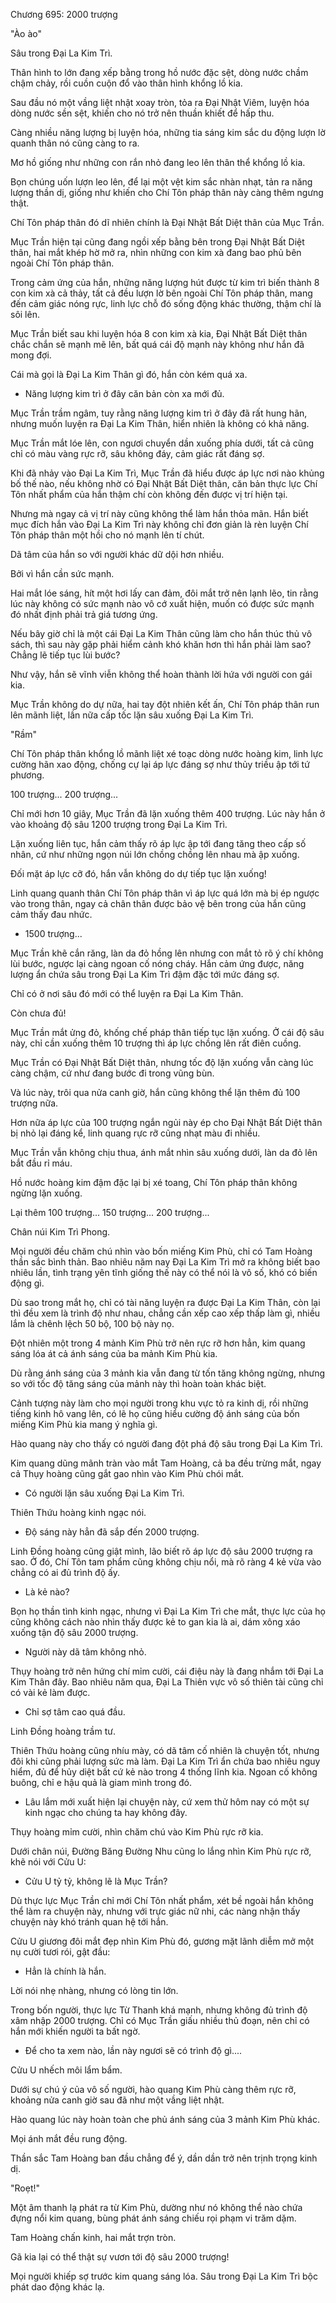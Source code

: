 




Chương 695: 2000 trượng


"Ào ào"

Sâu trong Đại La Kim Trì.

Thân hình to lớn đang xếp bằng trong hồ nước đặc sệt, dòng nước chầm chậm chảy, rồi cuồn cuộn đổ vào thân hình khổng lồ kia.

Sau đầu nó một vầng liệt nhật xoay tròn, tỏa ra Đại Nhật Viêm, luyện hóa dòng nước sền sệt, khiến cho nó trở nên thuần khiết để hấp thu.

Càng nhiều năng lượng bị luyện hóa, những tia sáng kim sắc du động lượn lờ quanh thân nó cũng càng to ra.

Mơ hồ giống như những con rắn nhỏ đang leo lên thân thể khổng lồ kia.

Bọn chúng uốn lượn leo lên, để lại một vệt kim sắc nhàn nhạt, tản ra năng lượng thần dị, giống như khiến cho Chí Tôn pháp thân này càng thêm ngưng thật.

Chí Tôn pháp thân đó dĩ nhiên chính là Đại Nhật Bất Diệt thân của Mục Trần.

Mục Trần hiện tại cũng đang ngồi xếp bằng bên trong Đại Nhật Bất Diệt thân, hai mắt khép hờ mở ra, nhìn những con kim xà đang bao phủ bên ngoài Chí Tôn pháp thân.

Trong cảm ứng của hắn, những năng lượng hút được từ kim trì biến thành 8 con kim xà cả thảy, tất cả đều lượn lờ bên ngoài Chí Tôn pháp thân, mang đến cảm giác nóng rực, linh lực chỗ đó sống động khác thường, thậm chí là sôi lên.

Mục Trần biết sau khi luyện hóa 8 con kim xà kia, Đại Nhật Bất Diệt thân chắc chắn sẽ mạnh mẽ lên, bất quá cái độ mạnh này không như hắn đã mong đợi.

Cái mà gọi là Đại La Kim Thân gì đó, hắn còn kém quá xa.

- Năng lượng kim trì ở đây căn bản còn xa mới đủ.

Mục Trần trầm ngâm, tuy rằng năng lượng kim trì ở đây đã rất hung hãn, nhưng muốn luyện ra Đại La Kim Thân, hiển nhiên là không có khả năng.

Mục Trần mắt lóe lên, con ngươi chuyển dần xuống phía dưới, tất cả cũng chỉ có màu vàng rực rỡ, sâu không đáy, cảm giác rất đáng sợ.

Khi đã nhảy vào Đại La Kim Trì, Mục Trần đã hiểu được áp lực nơi nào khủng bố thế nào, nếu không nhờ có Đại Nhật Bất Diệt thân, căn bản thực lực Chí Tôn nhất phẩm của hắn thậm chí còn không đến được vị trí hiện tại.

Nhưng mà ngay cả vị trí này cũng không thể làm hắn thỏa mãn. Hắn biết mục đích hắn vào Đại La Kim Trì này không chỉ đơn giản là rèn luyện Chí Tôn pháp thân một hồi cho nó mạnh lên tí chút.

Dã tâm của hắn so với người khác dữ dội hơn nhiều.

Bởi vì hắn cần sức mạnh.

Hai mắt lóe sáng, hít một hơi lấy can đảm, đôi mắt trở nên lạnh lẽo, tin rằng lúc này không có sức mạnh nào vô cớ xuất hiện, muốn có được sức mạnh đó nhất định phải trả giá tương ứng.

Nếu bây giờ chỉ là một cái Đại La Kim Thân cũng làm cho hắn thúc thủ vô sách, thì sau này gặp phải hiểm cảnh khó khăn hơn thì hắn phải làm sao? Chẳng lẽ tiếp tục lùi bước?

Như vậy, hắn sẽ vĩnh viễn không thể hoàn thành lời hứa với người con gái kia.

Mục Trần không do dự nữa, hai tay đột nhiên kết ấn, Chí Tôn pháp thân run lên mãnh liệt, lần nữa cấp tốc lặn sâu xuống Đại La Kim Trì.

"Rầm"

Chí Tôn pháp thân khổng lồ mãnh liệt xé toạc dòng nước hoàng kim, linh lực cường hãn xao động, chống cự lại áp lực đáng sợ như thủy triều ập tới tứ phương.

100 trượng... 200 trượng...

Chỉ mới hơn 10 giây, Mục Trần đã lặn xuống thêm 400 trượng. Lúc này hắn ở vào khoảng độ sâu 1200 trượng trong Đại La Kim Trì.

Lặn xuống liên tục, hắn cảm thấy rõ áp lực ập tới đang tăng theo cấp số nhân, cứ như những ngọn núi lớn chồng chồng lên nhau mà ập xuống.

Đối mặt áp lực cỡ đó, hắn vẫn không do dự tiếp tục lặn xuống!

Linh quang quanh thân Chí Tôn pháp thân vì áp lực quá lớn mà bị ép ngược vào trong thân, ngay cả chân thân được bảo vệ bên trong của hắn cũng cảm thấy đau nhức.

- 1500 trượng...

Mục Trần khẽ cắn răng, làn da đỏ hồng lên nhưng con mắt tỏ rõ ý chí không lùi bước, ngược lại càng ngoan cố nóng cháy. Hắn cảm ứng được, năng lượng ẩn chứa sâu trong Đại La Kim Trì đậm đặc tới mức đáng sợ.

Chỉ có ở nơi sâu đó mới có thể luyện ra Đại La Kim Thân.

Còn chưa đủ!

Mục Trần mắt ửng đỏ, khống chế pháp thân tiếp tục lặn xuống. Ở cái độ sâu này, chỉ cần xuống thêm 10 trượng thì áp lực chồng lên rất điên cuồng.

Mục Trần có Đại Nhật Bất Diệt thân, nhưng tốc độ lặn xuống vẫn càng lúc càng chậm, cứ như đang bước đi trong vũng bùn.

Và lúc này, trôi qua nửa canh giờ, hắn cũng không thể lặn thêm đủ 100 trượng nữa.

Hơn nữa áp lực của 100 trượng ngắn ngủi này ép cho Đại Nhật Bất Diệt thân bị nhỏ lại đáng kể, linh quang rực rỡ cũng nhạt màu đi nhiều.

Mục Trần vẫn không chịu thua, ánh mắt nhìn sâu xuống dưới, làn da đỏ lên bắt đầu rỉ máu.

Hồ nước hoàng kim đậm đặc lại bị xé toang, Chí Tôn pháp thân không ngừng lặn xuống.

Lại thêm 100 trượng... 150 trượng... 200 trượng...

Chân núi Kim Trì Phong.

Mọi người đều chăm chú nhìn vào bốn miếng Kim Phù, chỉ có Tam Hoàng thần sắc bình thản. Bao nhiêu năm nay Đại La Kim Trì mở ra không biết bao nhiêu lần, tình trạng yên tĩnh giống thế này có thể nói là vô số, khó có biến động gì.

Dù sao trong mắt họ, chỉ có tài năng luyện ra được Đại La Kim Thân, còn lại thì đều xem là trình độ như nhau, chẳng cần xếp cao xếp thấp làm gì, nhiều lắm là chênh lệch 50 bộ, 100 bộ này nọ.

Đột nhiên một trong 4 mảnh Kim Phù trở nên rực rỡ hơn hẳn, kim quang sáng lóa át cả ánh sáng của ba mảnh Kim Phù kia.

Dù rằng ánh sáng của 3 mảnh kia vẫn đang từ tốn tăng không ngừng, nhưng so với tốc độ tăng sáng của mảnh này thì hoàn toàn khác biệt.

Cảnh tượng này làm cho mọi người trong khu vực tỏ ra kinh dị, rồi những tiếng kinh hô vang lên, có lẽ họ cũng hiểu cường độ ánh sáng của bốn miếng Kim Phù kia mang ý nghĩa gì.

Hào quang này cho thấy có người đang đột phá độ sâu trong Đại La Kim Trì.

Kim quang dũng mãnh tràn vào mắt Tam Hoàng, cả ba đều trừng mắt, ngay cả Thụy hoàng cũng gắt gao nhìn vào Kim Phù chói mắt.

- Có người lặn sâu xuống Đại La Kim Trì.

Thiên Thứu hoàng kinh ngạc nói.

- Độ sáng này hẳn đã sắp đến 2000 trượng.

Linh Đồng hoàng cũng giật mình, lão biết rõ áp lực độ sâu 2000 trượng ra sao. Ở đó, Chí Tôn tam phẩm cũng không chịu nổi, mà rõ ràng 4 kẻ vừa vào chẳng có ai đủ trình độ ấy.

- Là kẻ nào?

Bọn họ thần tình kinh ngạc, nhưng vì Đại La Kim Trì che mắt, thực lực của họ cũng không cách nào nhìn thấy được kẻ to gan kia là ai, dám xông xáo xuống tận độ sâu 2000 trượng.

- Người này dã tâm không nhỏ.

Thụy hoàng trở nên hứng chí mỉm cười, cái điệu này là đang nhắm tới Đại La Kim Thân đây. Bao nhiêu năm qua, Đại La Thiên vực vô số thiên tài cũng chỉ có vài kẻ làm được.

- Chỉ sợ tâm cao quá đầu.

Linh Đồng hoàng trầm tư.

Thiên Thứu hoàng cũng nhíu mày, có dã tâm cố nhiên là chuyện tốt, nhưng đôi khi cũng phải lượng sức mà làm. Đại La Kim Trì ẩn chứa bao nhiêu nguy hiểm, đủ để hủy diệt bất cứ kẻ nào trong 4 thống lĩnh kia. Ngoan cố không buông, chỉ e hậu quả là giam mình trong đó.

- Lâu lắm mới xuất hiện lại chuyện này, cứ xem thử hôm nay có một sự kinh ngạc cho chúng ta hay không đây.

Thụy hoàng mỉm cười, nhìn chăm chú vào Kim Phù rực rỡ kia.

Dưới chân núi, Đường Băng Đường Nhu cũng lo lắng nhìn Kim Phù rực rỡ, khẽ nói với Cửu U:

- Cửu U tỷ tỷ, không lẽ là Mục Trần?

Dù thực lực Mục Trần chỉ mới Chí Tôn nhất phẩm, xét bề ngoài hắn không thể làm ra chuyện này, nhưng với trực giác nữ nhi, các nàng nhận thấy chuyện này khó tránh quan hệ tới hắn.

Cửu U giương đôi mắt đẹp nhìn Kim Phù đó, gương mặt lãnh diễm mở một nụ cười tươi rói, gật đầu:

- Hẳn là chính là hắn.

Lời nói nhẹ nhàng, nhưng có lòng tin lớn.

Trong bốn người, thực lực Từ Thanh khá mạnh, nhưng không đủ trình độ xâm nhập 2000 trượng. Chỉ có Mục Trần giấu nhiều thủ đoạn, nên chỉ có hắn mới khiến người ta bất ngờ.

- Để cho ta xem nào, lần này ngươi sẽ có trình độ gì....

Cửu U nhếch môi lẩm bẩm.

Dưới sự chú ý của vô số người, hào quang Kim Phù càng thêm rực rỡ, khoảng nửa canh giờ sau đã như một vầng liệt nhật.

Hào quang lúc này hoàn toàn che phủ ánh sáng của 3 mảnh Kim Phù khác.

Mọi ánh mắt đều rung động.

Thần sắc Tam Hoàng ban đầu chẳng để ý, dần dần trở nên trịnh trọng kinh dị.

"Roẹt!"

Một âm thanh lạ phát ra từ Kim Phù, dường như nó không thể nào chứa đựng nổi kim quang, bùng phát ánh sáng chiếu rọi phạm vi trăm dặm.

Tam Hoàng chấn kinh, hai mắt trợn tròn.

Gã kia lại có thể thật sự vươn tới độ sâu 2000 trượng!

Mọi người khiếp sợ trước kim quang sáng lóa. Sâu trong Đại La Kim Trì bộc phát dao động khác lạ.




